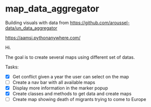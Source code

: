 # map_data_aggregator
Building visuals with data from https://github.com/aroussel-data/un_data_aggregator

https://aamsi.pythonanywhere.com/

Hi.


The goal is to create several maps using different set of datas. 

Tasks:
- [x] Get conflict given a year the user can select on the map
- [ ] Create a nav bar with all available maps
- [x] Display more information in the marker popup
- [x] Create classes and methods to get data and create maps
- [ ] Create map showing death of migrants trying to come to Europe
